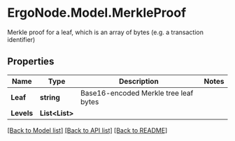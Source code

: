 # ErgoNode.Model.MerkleProof
Merkle proof for a leaf, which is an array of bytes (e.g. a transaction identifier)

## Properties

Name | Type | Description | Notes
------------ | ------------- | ------------- | -------------
**Leaf** | **string** | Base16-encoded Merkle tree leaf bytes | 
**Levels** | **List&lt;List&gt;** |  | 

[[Back to Model list]](../README.md#documentation-for-models) [[Back to API list]](../README.md#documentation-for-api-endpoints) [[Back to README]](../README.md)

